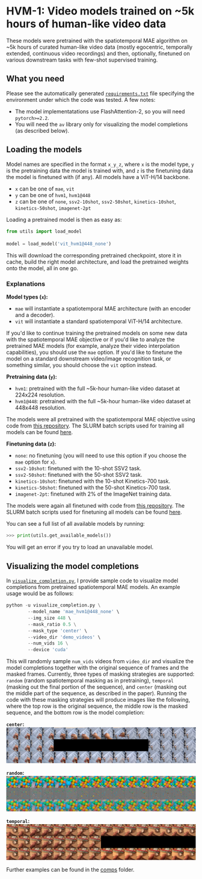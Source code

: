 # HVM-1: Video models trained on ~5k hours of human-like video data

These models were pretrained with the spatiotemporal MAE algorithm on ~5k hours of curated human-like video data (mostly egocentric, temporally extended, continuous video recordings) and then, optionally, finetuned on various downstream tasks with few-shot supervised training.

## What you need
Please see the automatically generated [`requirements.txt`](https://github.com/eminorhan/hvm-1/blob/master/requirements.txt) file specifying the environment under which the code was tested. A few notes:
* The model implementatations use FlashAttention-2, so you will need `pytorch>=2.2`.
* You will need the `av` library only for visualizing the model completions (as described below).

## Loading the models
Model names are specified in the format `x_y_z`, where `x` is the model type, `y` is the pretraining data the model is trained with, and `z` is the finetuning data the model is finetuned with (if any). All models have a ViT-H/14 backbone.

* `x` can be one of `mae`, `vit`
* `y` can be one of `hvm1`, `hvm1@448`
* `z` can be one of `none`, `ssv2-10shot`, `ssv2-50shot`, `kinetics-10shot`, `kinetics-50shot`, `imagenet-2pt`

Loading a pretrained model is then as easy as:

```python
from utils import load_model

model = load_model('vit_hvm1@448_none')
```

This will download the corresponding pretrained checkpoint, store it in cache, build the right model architecture, and load the pretrained weights onto the model, all in one go.

### Explanations
**Model types (`x`):**
* `mae` will instantiate a spatiotemporal MAE architecture (with an encoder and a decoder).
* `vit` will instantiate a standard spatiotemporal ViT-H/14 architecture. 

If you'd like to continue training the pretrained models on some new data with the spatiotemporal MAE objective or if you'd like to analyze the pretrained MAE models (for example, analyze their video interpolation capabilities), you should use the `mae` option. If you'd like to finetune the model on a standard downstream video/image recognition task, or something similar, you should choose the `vit` option instead.

**Pretraining data (`y`):** 
* `hvm1`: pretrained with the full ~5k-hour human-like video dataset at 224x224 resolution. 
* `hvm1@448`: pretrained with the full ~5k-hour human-like video dataset at 448x448 resolution.

The models were all pretrained with the spatiotemporal MAE objective using code from [this repository](https://github.com/eminorhan/mae_st). The SLURM batch scripts used for training all models can be found [here](https://github.com/eminorhan/mae_st/tree/master/scripts). 

**Finetuning data (`z`):** 
* `none`: no finetuning (you will need to use this option if you choose the `mae` option for `x`).
* `ssv2-10shot`: finetuned with the 10-shot SSV2 task.
* `ssv2-50shot`: finetuned with the 50-shot SSV2 task.
* `kinetics-10shot`: finetuned with the 10-shot Kinetics-700 task. 
* `kinetics-50shot`: finetuned with the 50-shot Kinetics-700 task.
* `imagenet-2pt`: finetuned with 2% of the ImageNet training data.

The models were again all finetuned with code from [this repository](https://github.com/eminorhan/mae_st). The SLURM batch scripts used for finetuning all models can be found [here](https://github.com/eminorhan/mae_st/tree/master/scripts/finetune).

You can see a full list of all available models by running:
```python
>>> print(utils.get_available_models())
```

You will get an error if you try to load an unavailable model.

## Visualizing the model completions
In [`visualize_completion.py`](https://github.com/eminorhan/hvm-1/blob/master/visualize_completion.py), I provide sample code to visualize model completions from pretrained spatiotemporal MAE models. An example usage would be as follows:
```python
python -u visualize_completion.py \
        --model_name 'mae_hvm1@448_none' \
        --img_size 448 \        
        --mask_ratio 0.5 \
        --mask_type 'center' \
        --video_dir 'demo_videos' \
        --num_vids 16 \
        --device 'cuda'
```
This will randomly sample `num_vids` videos from `video_dir` and visualize the model completions together with the original sequence of frames and the masked frames. Currently, three types of masking strategies are supported: `random` (random spatiotemporal masking as in pretraining), `temporal` (masking out the final portion of the sequence), and `center` (masking out the middle part of the sequence, as described in the paper). Running the code with these masking strategies will produce images like the following, where the top row is the original sequence, the middle row is the masked sequence, and the bottom row is the model completion:

**`center`:**
![](comps/center/mae_hvm1@448_none_center.jpg)

**`random`:**
![](comps/random/mae_hvm1@448_none_random.jpg)

**`temporal`:**
![](comps/temporal/mae_hvm1@448_none_temporal.jpg)

Further examples can be found in the [comps](https://github.com/eminorhan/hvm-1/tree/master/comps) folder.
